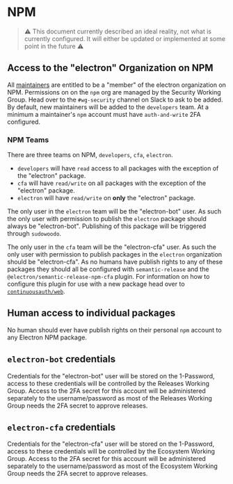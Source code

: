 # NPM

> ⚠️ This document currently described an ideal reality, not what is currently configured.  It will either be updated or implemented at some point in the future ⚠️ 

## Access to the "electron" Organization on NPM

All [maintainers](../../../charter#definitions) are entitled to be a "member" of the electron organization on NPM.  Permissions on on the `npm` org are managed by the Security Working Group.  Head over to the `#wg-security` channel on Slack to ask to be added.  By default, new maintainers will be added to the `developers` team. At a minimum a maintainer's `npm` account must have `auth-and-write` 2FA configured.

### NPM Teams

There are three teams on NPM, `developers`, `cfa`, `electron`.

* `developers` will have `read` access to all packages with the exception of the "electron" package.
* `cfa` will have `read/write` on all packages with the exception of the "electron" package.
* `electron` will have `read/write` on **only** the "electron" package.

The only user in the `electron` team will be the "electron-bot" user.  As such the only user with permission to publish the `electron` package should always be "electron-bot".  Publishing of this package will be triggered through `sudowoodo`.

The only user in the `cfa` team will be the "electron-cfa" user.  As such the only user with permission to publish packages in the `electron` organization should be "electron-cfa".  As no humans have publish rights to any of these packages they should all be configured with `semantic-release` and the `@electron/semantic-release-npm-cfa` plugin.  For information on how to configure this plugin for use with a new package head over to [`continuousauth/web`](https://github.com/continuousauth/web).

## Human access to individual packages

No human should ever have publish rights on their personal `npm` account to any Electron NPM package.

## `electron-bot` credentials

Credentials for the "electron-bot" user will be stored on the 1-Password, access to these credentials will be controlled by the Releases Working Group.  Access to the 2FA secret for this account will be administered separately to the username/password as most of the Releases Working Group needs the 2FA secret to approve releases.

## `electron-cfa` credentials

Credentials for the "electron-cfa" user will be stored on the 1-Password, access to these credentials will be controlled by the Ecosystem Working Group.  Access to the 2FA secret for this account will be administered separately to the username/password as most of the Ecosystem Working Group needs the 2FA secret to approve releases.